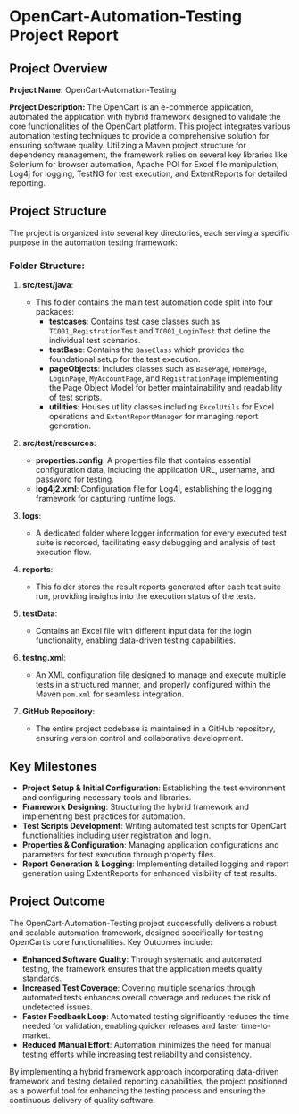 # OpenCart-Automation-Testing Project Report

## Project Overview

**Project Name:** OpenCart-Automation-Testing

**Project Description:**
The OpenCart is an e-commerce application, automated the application with hybrid framework designed to validate the core functionalities of the OpenCart platform. This project integrates various automation testing techniques to provide a comprehensive solution for ensuring software quality. Utilizing a Maven project structure for dependency management, the framework relies on several key libraries like Selenium for browser automation, Apache POI for Excel file manipulation, Log4j for logging, TestNG for test execution, and ExtentReports for detailed reporting.

## Project Structure

The project is organized into several key directories, each serving a specific purpose in the automation testing framework:

### Folder Structure:

1. **src/test/java**: 
   - This folder contains the main test automation code split into four packages:
     - **testcases**: Contains test case classes such as `TC001_RegistrationTest` and `TC001_LoginTest` that define the individual test scenarios.
     - **testBase**: Contains the `BaseClass` which provides the foundational setup for the test execution.
     - **pageObjects**: Includes classes such as `BasePage`, `HomePage`, `LoginPage`, `MyAccountPage`, and `RegistrationPage` implementing the Page Object Model for better maintainability and readability of test scripts.
     - **utilities**: Houses utility classes including `ExcelUtils` for Excel operations and `ExtentReportManager` for managing report generation.

2. **src/test/resources**:
   - **properties.config**: A properties file that contains essential configuration data, including the application URL, username, and password for testing.
   - **log4j2.xml**: Configuration file for Log4j, establishing the logging framework for capturing runtime logs.

3. **logs**:
   - A dedicated folder where logger information for every executed test suite is recorded, facilitating easy debugging and analysis of test execution flow.

4. **reports**:
   - This folder stores the result reports generated after each test suite run, providing insights into the execution status of the tests.

5. **testData**:
   - Contains an Excel file with different input data for the login functionality, enabling data-driven testing capabilities.

6. **testng.xml**:
   - An XML configuration file designed to manage and execute multiple tests in a structured manner, and properly configured within the Maven `pom.xml` for seamless integration.

7. **GitHub Repository**:
   - The entire project codebase is maintained in a GitHub repository, ensuring version control and collaborative development.

## Key Milestones

- **Project Setup & Initial Configuration**: Establishing the test environment and configuring necessary tools and libraries.
- **Framework Designing**: Structuring the hybrid framework and implementing best practices for automation.
- **Test Scripts Development**: Writing automated test scripts for OpenCart functionalities including user registration and login.
- **Properties & Configuration**: Managing application configurations and parameters for test execution through property files.
- **Report Generation & Logging**: Implementing detailed logging and report generation using ExtentReports for enhanced visibility of test results.

## Project Outcome

The OpenCart-Automation-Testing project successfully delivers a robust and scalable automation framework, designed specifically for testing OpenCart’s core functionalities. Key Outcomes include:

- **Enhanced Software Quality**: Through systematic and automated testing, the framework ensures that the application meets quality standards.
- **Increased Test Coverage**: Covering multiple scenarios through automated tests enhances overall coverage and reduces the risk of undetected issues.
- **Faster Feedback Loop**: Automated testing significantly reduces the time needed for validation, enabling quicker releases and faster time-to-market.
- **Reduced Manual Effort**: Automation minimizes the need for manual testing efforts while increasing test reliability and consistency.

By implementing a hybrid framework approach incorporating data-driven framework and testng detailed reporting capabilities, the project positioned as a powerful tool for enhancing the testing process and ensuring the continuous delivery of quality software. 

